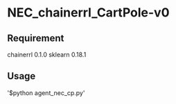 # NEC_chainerrl_CartPole-v0
## Requirement
chainerrl 0.1.0
sklearn 0.18.1

## Usage
'$python agent_nec_cp.py'
